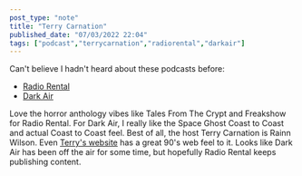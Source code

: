 ```yaml
---
post_type: "note" 
title: "Terry Carnation"
published_date: "07/03/2022 22:04"
tags: ["podcast","terrycarnation","radiorental","darkair"]
---
```


Can't believe I hadn't heard about these podcasts before:

- [Radio Rental](https://radiorentalusa.com/)
- [Dark Air](https://audioboom.com/channels/5046661)

Love the horror anthology vibes like Tales From The Crypt and Freakshow for Radio Rental. For Dark Air, I really like the Space Ghost Coast to Coast and actual Coast to Coast feel. Best of all, the host Terry Carnation is Rainn Wilson. Even [Terry's website](https://www.terrycarnation.com/) has a great 90's web feel to it. Looks like Dark Air has been off the air for some time, but hopefully Radio Rental keeps publishing content. 